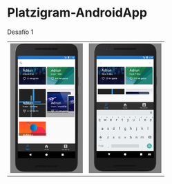# Platzigram-AndroidApp

Desafío 1

<table>
  <tr>
    <th>
      <img src="/Imagenes/desafio1.PNG" height="300px">
    </th>
    <th>
    <img src="/Imagenes/desafio1_2.PNG" height="300px">
    </th> 
  </tr>
</table>
